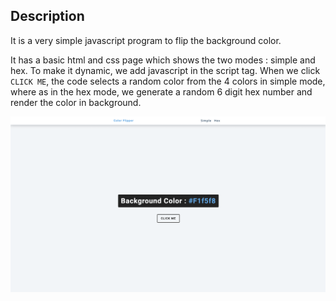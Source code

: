 ## Description
It is a very simple javascript program to flip the background color. 

It has a basic html and css page which shows the two modes : simple and hex. To make it dynamic, we add javascript in the script tag. 
When we click `CLICK ME`, the code selects a random color from the 4 colors in simple mode, where as in the hex mode, we generate a
random 6 digit hex number and render the color in background.

![alt text](https://github.com/vasanthapeddinti/Color-Flipper/blob/master/color-flipper.gif?raw=true)
